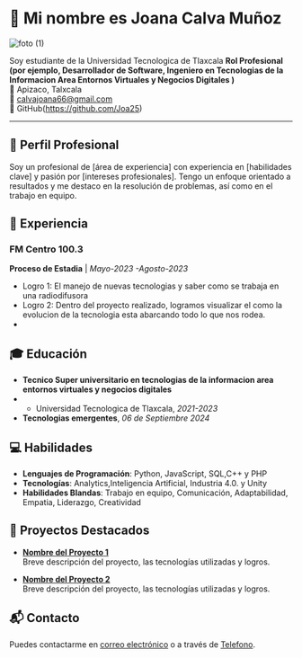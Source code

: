 # 🌟 Mi nombre es Joana Calva Muñoz 
![foto (1)](https://github.com/user-attachments/assets/c90d5ed0-e9be-4ac9-990d-390f502ede49)

Soy estudiante de la Universidad Tecnologica de Tlaxcala 
**Rol Profesional (por ejemplo, Desarrollador de Software, Ingeniero en Tecnologias de la Informacion Area Entornos Virtuales y Negocios Digitales )**  
📍 Apizaco, Talxcala  
📧 calvajoana66@gmail.com  
💼 GitHub(https://github.com/Joa25)

---

## 📝 Perfil Profesional

Soy un profesional de [área de experiencia] con experiencia en [habilidades clave] y pasión por [intereses profesionales]. Tengo un enfoque orientado a resultados y me destaco en la resolución de problemas, así como en el trabajo en equipo.

## 💼 Experiencia

### FM Centro 100.3  
**Proceso de Estadia** | *Mayo-2023 -Agosto-2023*  
- Logro 1: El manejo de nuevas tecnologias y saber como se trabaja en una radiodifusora 
- Logro 2: Dentro del proyecto realizado, logramos visualizar el como la evolucion de la tecnologia esta abarcando todo lo que nos rodea.
- 

## 🎓 Educación

- **Tecnico Super universitario en tecnologias de la informacion area entornos virtuales y negocios digitales**
-  - Universidad Tecnologica de Tlaxcala, *2021-2023*
- **Tecnologias emergentes**, *06 de Septiembre 2024*

## 💻 Habilidades

- **Lenguajes de Programación**: Python, JavaScript, SQL,C++ y PHP
- **Tecnologías**: Analytics,Inteligencia Artificial, Industria 4.0. y Unity
- **Habilidades Blandas**: Trabajo en equipo, Comunicación, Adaptabilidad, Empatia, Liderazgo, Creatividad

## 🚀 Proyectos Destacados

- **[Nombre del Proyecto 1](https://github.com/tu-usuario/proyecto1)**  
  Breve descripción del proyecto, las tecnologías utilizadas y logros.

- **[Nombre del Proyecto 2](https://github.com/tu-usuario/proyecto2)**  
  Breve descripción del proyecto, las tecnologías utilizadas y logros.

## 📬 Contacto

Puedes contactarme en [correo electrónico](calvajoana66@gmail.com) o a través de [Telefono](2412792719).
